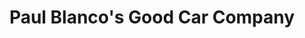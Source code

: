 ---
title: "Paul Blanco's Good Car Company"
url: /oakland/paul-blancos-good-car-company/
shop: Autohaus
---